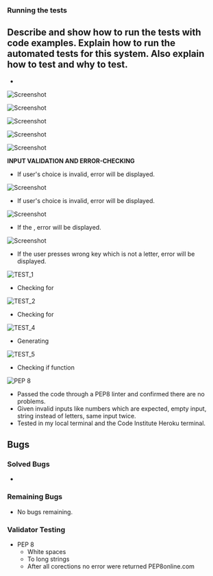 ### Running the tests

Describe and show how to run the tests with code examples. Explain how to run the automated tests for this system. Also explain how to test and why to test.
- 
- 


![Screenshot]()

![Screenshot]()

![Screenshot]()

![Screenshot ]()

![Screenshot ]()


**INPUT VALIDATION AND ERROR-CHECKING**

- If user's choice is invalid, error will be displayed.

![Screenshot]()

- If user's choice is invalid, error will be displayed.

![Screenshot ]()

- If the  , error will be displayed.

![Screenshot ]()

- If the user presses wrong key which is not a letter, error will be displayed.

![TEST_1]()

- Checking for 

![TEST_2](g)

- Checking for 

![TEST_4]()

- Generating 

![TEST_5]()

- Checking if function 

![PEP 8]()

- Passed the code through a PEP8 linter and confirmed there are no problems.
- Given invalid inputs like numbers which are expected, empty input, string instead of letters, same input twice.
- Tested in my local terminal and the Code Institute Heroku terminal.



## Bugs

### Solved Bugs 

- 




### Remaining Bugs
- No bugs remaining.

### Validator Testing
- PEP 8
  - White spaces
  - To long strings 
  - After all corections no error were returned PEP8online.com
